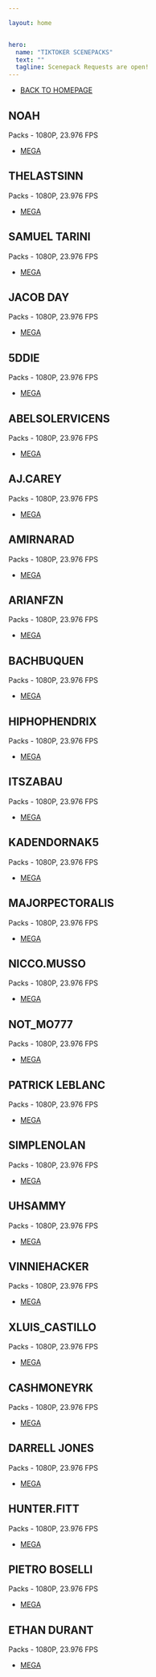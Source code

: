 ```yaml
---

layout: home


hero:
  name: "TIKTOKER SCENEPACKS"
  text: ""
  tagline: Scenepack Requests are open!
---
```


- [BACK TO HOMEPAGE](/index)

## NOAH
Packs - 1080P, 23.976 FPS
- [MEGA](https://mega.nz/folder/Fd0AiaQD#nN_T9NsxLRHB3Yi4yvhbHQ)

## THELASTSINN
Packs - 1080P, 23.976 FPS
- [MEGA](https://mega.nz/folder/9VFhUboK#9zxmqZy42ClK6CfSOxuxjA)

## SAMUEL TARINI
Packs - 1080P, 23.976 FPS
- [MEGA](https://mega.nz/folder/1dkxBYaR#1XjuvEEfiBVqhUS7Sow1qg)

## JACOB DAY
Packs - 1080P, 23.976 FPS
- [MEGA](https://mega.nz/folder/4VUDFCDK#UKMlLBzd0_XYfja8jkXSrA)

## 5DDIE
Packs - 1080P, 23.976 FPS
- [MEGA](https://mega.nz/folder/kLBDwDAI#NnI7H7LIvWvcOfEj4gaU8A)

## ABELSOLERVICENS
Packs - 1080P, 23.976 FPS
- [MEGA](https://mega.nz/folder/RSIT1Dza#yEO4u6P8Kl_msnNgDyDXnA)

## AJ.CAREY
Packs - 1080P, 23.976 FPS
- [MEGA](https://mega.nz/folder/ceIh3A5b#b7XUPBo_NTA1iAYRB8il0A)

## AMIRNARAD
Packs - 1080P, 23.976 FPS
- [MEGA](https://mega.nz/folder/AfhB3Dxa#yyOMaYy9doEq5QhPpWiAwg)

## ARIANFZN
Packs - 1080P, 23.976 FPS
- [MEGA](https://mega.nz/folder/AfhB3Dxa#yyOMaYy9doEq5QhPpWiAwg)

## BACHBUQUEN
Packs - 1080P, 23.976 FPS
- [MEGA](https://mega.nz/folder/NaJDFJhB#50fOcJNh-sfKCfN9bfq5VQ)

## HIPHOPHENDRIX
Packs - 1080P, 23.976 FPS
- [MEGA](https://mega.nz/folder/ETQg2RrD#EyjKbjGUTSvxyB_s2MyzJg)

## ITSZABAU
Packs - 1080P, 23.976 FPS
- [MEGA](https://mega.nz/folder/sapXQI5T#HoHxS4Eo5fGEBlhR5L1fuw)

## KADENDORNAK5
Packs - 1080P, 23.976 FPS
- [MEGA](https://mega.nz/folder/wawiHDyB#ItWpOo9mBr3yUJI8ecnWmg)

## MAJORPECTORALIS
Packs - 1080P, 23.976 FPS
- [MEGA](https://mega.nz/folder/sDpWGbia#3TcfzfVF2IJSpxOV_54R0g)

## NICCO.MUSSO
Packs - 1080P, 23.976 FPS
- [MEGA](https://mega.nz/folder/cbQ0ybwT#R3h39s4BX-wwVPqr6j3_nQ)

## NOT_MO777
Packs - 1080P, 23.976 FPS
- [MEGA](https://mega.nz/folder/teoW1TQC#2V2fyG-DmSso50_WceaVaw)

## PATRICK LEBLANC
Packs - 1080P, 23.976 FPS
- [MEGA](https://mega.nz/folder/VXwxXCza#Q2X7vDQHSIps9Htt43AeUg)

## SIMPLENOLAN
Packs - 1080P, 23.976 FPS
- [MEGA](https://mega.nz/folder/UbIzWIbK#Zw7wFSOrUhsbeshPdoLJ6w)

## UHSAMMY
Packs - 1080P, 23.976 FPS
- [MEGA](https://mega.nz/folder/JOoXXLIL#wc0QMyOW4RL6psbUMxXMvQ)

## VINNIEHACKER
Packs - 1080P, 23.976 FPS
- [MEGA](https://mega.nz/folder/0TYTkAyS#ObEc2ounO60WogfuHdl7Ew)

## XLUIS_CASTILLO
Packs - 1080P, 23.976 FPS
- [MEGA](https://mega.nz/folder/ILYhTRbb#VaaeON637R0WVKY0TG8kVA)

## CASHMONEYRK
Packs - 1080P, 23.976 FPS
- [MEGA](https://mega.nz/folder/tXJmkSxa#vpC6sL82b0OCJvbJt1JYjg)

## DARRELL JONES
Packs - 1080P, 23.976 FPS
- [MEGA](https://mega.nz/folder/ZPQExaKI#DsNmBqxUIHcROttCWcjZKA)

## HUNTER.FITT
Packs - 1080P, 23.976 FPS
- [MEGA](https://mega.nz/folder/ZKI03L5Y#1GP5JEqWQ3m_xG1w33c5TQ)

## PIETRO BOSELLI
Packs - 1080P, 23.976 FPS
- [MEGA](https://mega.nz/folder/AThCCLKR#MaWBNfiOaqc8-yl_U2zB1A)

## ETHAN DURANT
Packs - 1080P, 23.976 FPS
- [MEGA](https://mega.nz/folder/lTpCSIDZ#7DRMjF34lhlZWWAQSBcLRw)